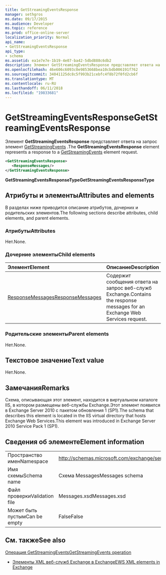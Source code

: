 ```yaml
---
title: GetStreamingEventsResponse
manager: sethgros
ms.date: 09/17/2015
ms.audience: Developer
ms.topic: reference
ms.prod: office-online-server
localization_priority: Normal
api_name:
- GetStreamingEventsResponse
api_type:
- schema
ms.assetid: ea1e7e7e-1b19-4e07-ba42-5dbd888c6db2
description: Элемент GetStreamingEventsResponse представляет ответа на запрос элемент GetStreamingEvents.
ms.openlocfilehash: 46e606c6093c0e9853668bea10cbdb006191f762
ms.sourcegitcommit: 34041125dc8c5f993b21cebfc4f8b72f0fd2cb6f
ms.translationtype: MT
ms.contentlocale: ru-RU
ms.lasthandoff: 06/11/2018
ms.locfileid: "19833681"
---
```

# <a name="getstreamingeventsresponse"></a><span data-ttu-id="2704a-103">GetStreamingEventsResponse</span><span class="sxs-lookup"><span data-stu-id="2704a-103">GetStreamingEventsResponse</span></span>

<span data-ttu-id="2704a-104">Элемент **GetStreamingEventsResponse** представляет ответа на запрос элемент [GetStreamingEvents](getstreamingevents.md) .</span><span class="sxs-lookup"><span data-stu-id="2704a-104">The **GetStreamingEventsResponse** element represents a response to a [GetStreamingEvents](getstreamingevents.md) element request.</span></span> 
  
```xml
<GetStreamingEventsResponse>
   <ResponseMessages/>
</GetStreamingEventsResponse>
```

 <span data-ttu-id="2704a-105">**GetStreamingEventsResponseType**</span><span class="sxs-lookup"><span data-stu-id="2704a-105">**GetStreamingEventsResponseType**</span></span>
## <a name="attributes-and-elements"></a><span data-ttu-id="2704a-106">Атрибуты и элементы</span><span class="sxs-lookup"><span data-stu-id="2704a-106">Attributes and elements</span></span>

<span data-ttu-id="2704a-107">В разделах ниже приводится описание атрибутов, дочерних и родительских элементов.</span><span class="sxs-lookup"><span data-stu-id="2704a-107">The following sections describe attributes, child elements, and parent elements.</span></span>
  
### <a name="attributes"></a><span data-ttu-id="2704a-108">Атрибуты</span><span class="sxs-lookup"><span data-stu-id="2704a-108">Attributes</span></span>

<span data-ttu-id="2704a-109">Нет.</span><span class="sxs-lookup"><span data-stu-id="2704a-109">None.</span></span>
  
### <a name="child-elements"></a><span data-ttu-id="2704a-110">Дочерние элементы</span><span class="sxs-lookup"><span data-stu-id="2704a-110">Child elements</span></span>

|<span data-ttu-id="2704a-111">**Элемент**</span><span class="sxs-lookup"><span data-stu-id="2704a-111">**Element**</span></span>|<span data-ttu-id="2704a-112">**Описание**</span><span class="sxs-lookup"><span data-stu-id="2704a-112">**Description**</span></span>|
|:-----|:-----|
|[<span data-ttu-id="2704a-113">ResponseMessages</span><span class="sxs-lookup"><span data-stu-id="2704a-113">ResponseMessages</span></span>](responsemessages.md) <br/> |<span data-ttu-id="2704a-114">Содержит сообщения ответа на запрос веб-служб Exchange.</span><span class="sxs-lookup"><span data-stu-id="2704a-114">Contains the response messages for an Exchange Web Services request.</span></span>  <br/> |
   
### <a name="parent-elements"></a><span data-ttu-id="2704a-115">Родительские элементы</span><span class="sxs-lookup"><span data-stu-id="2704a-115">Parent elements</span></span>

<span data-ttu-id="2704a-116">Нет.</span><span class="sxs-lookup"><span data-stu-id="2704a-116">None.</span></span>
  
## <a name="text-value"></a><span data-ttu-id="2704a-117">Текстовое значение</span><span class="sxs-lookup"><span data-stu-id="2704a-117">Text value</span></span>

<span data-ttu-id="2704a-118">Нет.</span><span class="sxs-lookup"><span data-stu-id="2704a-118">None.</span></span>
  
## <a name="remarks"></a><span data-ttu-id="2704a-119">Замечания</span><span class="sxs-lookup"><span data-stu-id="2704a-119">Remarks</span></span>

<span data-ttu-id="2704a-120">Схема, описывающая этот элемент, находится в виртуальном каталоге IIS, в котором размещены веб-службы Exchange.Этот элемент появился в Exchange Server 2010 с пакетом обновления 1 (SP1).</span><span class="sxs-lookup"><span data-stu-id="2704a-120">The schema that describes this element is located in the IIS virtual directory that hosts Exchange Web Services.This element was introduced in Exchange Server 2010 Service Pack 1 (SP1).</span></span>
  
## <a name="element-information"></a><span data-ttu-id="2704a-121">Сведения об элементе</span><span class="sxs-lookup"><span data-stu-id="2704a-121">Element information</span></span>

|||
|:-----|:-----|
|<span data-ttu-id="2704a-122">Пространство имен</span><span class="sxs-lookup"><span data-stu-id="2704a-122">Namespace</span></span>  <br/> |http://schemas.microsoft.com/exchange/services/2006/messages  <br/> |
|<span data-ttu-id="2704a-123">Имя схемы</span><span class="sxs-lookup"><span data-stu-id="2704a-123">Schema name</span></span>  <br/> |<span data-ttu-id="2704a-124">Схема Messages</span><span class="sxs-lookup"><span data-stu-id="2704a-124">Messages schema</span></span>  <br/> |
|<span data-ttu-id="2704a-125">Файл проверки</span><span class="sxs-lookup"><span data-stu-id="2704a-125">Validation file</span></span>  <br/> |<span data-ttu-id="2704a-126">Messages.xsd</span><span class="sxs-lookup"><span data-stu-id="2704a-126">Messages.xsd</span></span>  <br/> |
|<span data-ttu-id="2704a-127">Может быть пустым</span><span class="sxs-lookup"><span data-stu-id="2704a-127">Can be empty</span></span>  <br/> |<span data-ttu-id="2704a-128">False</span><span class="sxs-lookup"><span data-stu-id="2704a-128">False</span></span>  <br/> |
   
## <a name="see-also"></a><span data-ttu-id="2704a-129">См. также</span><span class="sxs-lookup"><span data-stu-id="2704a-129">See also</span></span>



[<span data-ttu-id="2704a-130">Операция GetStreamingEvents</span><span class="sxs-lookup"><span data-stu-id="2704a-130">GetStreamingEvents operation</span></span>](getstreamingevents-operation.md)


- [<span data-ttu-id="2704a-131">Элементы XML веб-служб Exchange в Exchange</span><span class="sxs-lookup"><span data-stu-id="2704a-131">EWS XML elements in Exchange</span></span>](ews-xml-elements-in-exchange.md)

